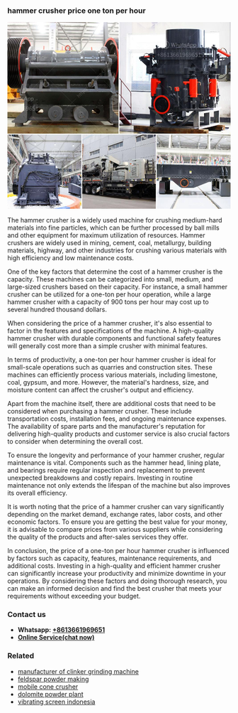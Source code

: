 <h3>hammer crusher price one ton per hour</h3><img src='1704951821.jpg' alt=''><p>The hammer crusher is a widely used machine for crushing medium-hard materials into fine particles, which can be further processed by ball mills and other equipment for maximum utilization of resources. Hammer crushers are widely used in mining, cement, coal, metallurgy, building materials, highway, and other industries for crushing various materials with high efficiency and low maintenance costs.</p><p>One of the key factors that determine the cost of a hammer crusher is the capacity. These machines can be categorized into small, medium, and large-sized crushers based on their capacity. For instance, a small hammer crusher can be utilized for a one-ton per hour operation, while a large hammer crusher with a capacity of 900 tons per hour may cost up to several hundred thousand dollars.</p><p>When considering the price of a hammer crusher, it's also essential to factor in the features and specifications of the machine. A high-quality hammer crusher with durable components and functional safety features will generally cost more than a simple crusher with minimal features.</p><p>In terms of productivity, a one-ton per hour hammer crusher is ideal for small-scale operations such as quarries and construction sites. These machines can efficiently process various materials, including limestone, coal, gypsum, and more. However, the material's hardness, size, and moisture content can affect the crusher's output and efficiency.</p><p>Apart from the machine itself, there are additional costs that need to be considered when purchasing a hammer crusher. These include transportation costs, installation fees, and ongoing maintenance expenses. The availability of spare parts and the manufacturer's reputation for delivering high-quality products and customer service is also crucial factors to consider when determining the overall cost.</p><p>To ensure the longevity and performance of your hammer crusher, regular maintenance is vital. Components such as the hammer head, lining plate, and bearings require regular inspection and replacement to prevent unexpected breakdowns and costly repairs. Investing in routine maintenance not only extends the lifespan of the machine but also improves its overall efficiency.</p><p>It is worth noting that the price of a hammer crusher can vary significantly depending on the market demand, exchange rates, labor costs, and other economic factors. To ensure you are getting the best value for your money, it is advisable to compare prices from various suppliers while considering the quality of the products and after-sales services they offer.</p><p>In conclusion, the price of a one-ton per hour hammer crusher is influenced by factors such as capacity, features, maintenance requirements, and additional costs. Investing in a high-quality and efficient hammer crusher can significantly increase your productivity and minimize downtime in your operations. By considering these factors and doing thorough research, you can make an informed decision and find the best crusher that meets your requirements without exceeding your budget.</p><h3>Contact us</h3><ul><li><strong>Whatsapp:&nbsp;<a href="https://wa.me/8613661969651">+8613661969651</a></strong></li><li><a href="https://swt.shibang-china.com/?git&amp;zhl&amp;hammer crusher price one ton per hour"><strong>Online Service(chat now)</strong></a></li></ul><h3>Related</h3><ul><li><a href='manufacturer of clinker grinding machine.md'>manufacturer of clinker grinding machine</a></li><li><a href='feldspar powder making.md'>feldspar powder making</a></li><li><a href='mobile cone crusher.md'>mobile cone crusher</a></li><li><a href='dolomite powder plant.md'>dolomite powder plant</a></li><li><a href='vibrating screen indonesia.md'>vibrating screen indonesia</a></li></ul>